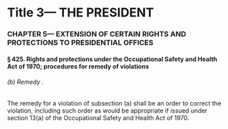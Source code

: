 
# Title 3— THE PRESIDENT
### CHAPTER 5— EXTENSION OF CERTAIN RIGHTS AND PROTECTIONS TO PRESIDENTIAL OFFICES
#### § 425. Rights and protections under the Occupational Safety and Health Act of 1970; procedures for remedy of violations
###### (b) Remedy .

The remedy for a violation of subsection (a) shall be an order to correct the violation, including such order as would be appropriate if issued under section 13(a) of the Occupational Safety and Health Act of 1970.
